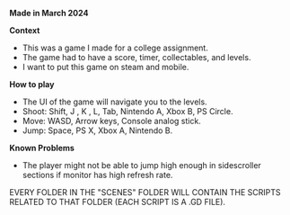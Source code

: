 **Made in March 2024**

**Context**
- This was a game I made for a college assignment.
- The game had to have a score, timer, collectables, and levels.
- I want to put this game on steam and mobile.

**How to play**
- The UI of the game will navigate you to the levels.
- Shoot: Shift, J , K , L, Tab, Nintendo A, Xbox B, PS Circle.
- Move: WASD, Arrow keys, Console analog stick.
- Jump: Space, PS X, Xbox A, Nintendo B.

**Known Problems**
- The player might not be able to jump high enough in sidescroller sections if monitor has high refresh rate.
  
 EVERY FOLDER IN THE "SCENES" FOLDER WILL CONTAIN THE SCRIPTS RELATED TO THAT FOLDER (EACH SCRIPT IS A .GD FILE).
